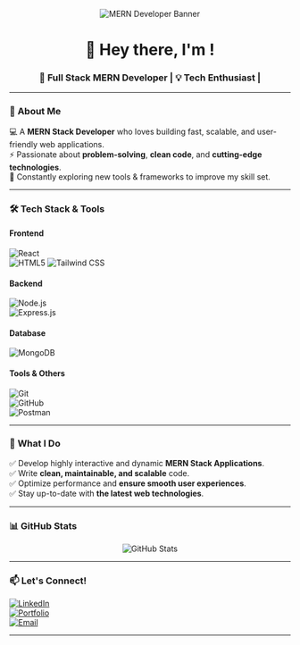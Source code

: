 <!-- Banner Image -->
<p align="center">
  <img src="https://camo.githubusercontent.com/4adf218513d040ee24022cbe5c054dc93bfa1c25350d3dca00edd6c0f7fe0ac4/68747470733a2f2f7777772e61616c7068612e6e65742f77702d636f6e74656e742f75706c6f6164732f323032302f31322f66756c6c2d737461636b2d646576656c6f706d656e742e676966" alt="MERN Developer Banner" />
</p>

<h1 align="center">👋 Hey there, I'm <Owaise Ahmed>!</h1>
<h3 align="center">🚀 Full Stack MERN Developer | 💡 Tech Enthusiast | 

---

### 🚀 **About Me**  
💻 A **MERN Stack Developer** who loves building fast, scalable, and user-friendly web applications.  
⚡ Passionate about **problem-solving**, **clean code**, and **cutting-edge technologies**.  
🎯 Constantly exploring new tools & frameworks to improve my skill set.  

---

### 🛠 **Tech Stack & Tools**  

#### **Frontend**  
![React](https://img.shields.io/badge/-React-blue?style=flat-square&logo=react)  
![HTML5](https://img.shields.io/badge/-HTML5-orange?style=flat-square&logo=html5)
![Tailwind CSS](https://img.shields.io/badge/-TailwindCSS-38B2AC?style=flat-square&logo=tailwind-css)

#### **Backend**  
![Node.js](https://img.shields.io/badge/-Node.js-green?style=flat-square&logo=node.js)  
![Express.js](https://img.shields.io/badge/-Express.js-black?style=flat-square&logo=express)

#### **Database**  
![MongoDB](https://img.shields.io/badge/-MongoDB-green?style=flat-square&logo=mongodb)

#### **Tools & Others**  
![Git](https://img.shields.io/badge/-Git-black?style=flat-square&logo=git)  
![GitHub](https://img.shields.io/badge/-GitHub-181717?style=flat-square&logo=github)  
![Postman](https://img.shields.io/badge/-Postman-orange?style=flat-square&logo=postman)  

---

### 🌟 **What I Do**  
✅ Develop highly interactive and dynamic **MERN Stack Applications**.  
✅ Write **clean, maintainable, and scalable** code.  
✅ Optimize performance and **ensure smooth user experiences**.  
✅ Stay up-to-date with **the latest web technologies**.  

---

### 📊 **GitHub Stats**  

<p align="center">
  <img src="https://github-readme-stats.vercel.app/api?username=OwaiseAahmed&show_icons=true&theme=tokyonight" alt="GitHub Stats" />
</p>

---

### 📫 **Let's Connect!**  
[![LinkedIn](https://img.shields.io/badge/-LinkedIn-blue?style=flat-square&logo=linkedin)](https://www.linkedin.com/in/owaise-ahmed-777a93215/)  
[![Portfolio](https://img.shields.io/badge/-Portfolio-black?style=flat-square&logo=vercel)](https://owaiseaahmed.github.io/)  
[![Email](https://img.shields.io/badge/-Email-red?style=flat-square&logo=gmail)](mailto:owaiseahmed608@gmail.com)  

---

